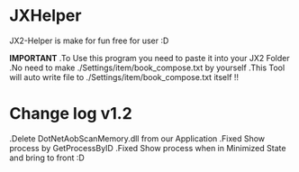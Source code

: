 # JXHelper
JX2-Helper is make for fun free for user :D

**IMPORTANT**
  .To Use this program you need to paste it into your JX2 Folder
  .No need to make ./Settings/item/book_compose.txt by yourself
  .This Tool will auto write file to ./Settings/item/book_compose.txt itself !!
  
# Change log v1.2
  .Delete DotNetAobScanMemory.dll from our Application
  .Fixed Show process by GetProcessByID
  .Fixed Show process when in Minimized State and bring to front :D
